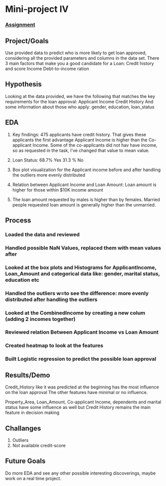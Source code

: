 # Mini-project IV

### [Assignment](assignment.md)

## Project/Goals
Use provided data to predict who is more likely to get loan approved, considering all the provided parameters and columns in the data set.
There 3 main factors that make you a good candidate for a Loan:
  Credit history and score
  Income
  Debt-to-income ration

## Hypothesis
  Looking at the data provided, we have the following that matches the key requirements for the loan approval:
  Applicant Income
  Credit History
  And some information about those who apply: gender, education, loan_status

## EDA 
1. Key findings:
475 applicants have credit history. That gives these applicants the first advantage
Applicant Income is higher than the Co-applicant Income. Some of the co-applicants did not hav have income, so as requested in the task, I’ve changed that value to mean value.

2. Loan Status:
68.7% Yes
31.3 % No

3. Box plot visualization for the Applicant income before and after handling the outliers more evenly distributed

4. Relation between Applicant Income and Loan Amount: Loan amount is higher for those within $10K income amount

4. The loan amount requested by males is higher than by females. Married people requested loan amount is generally higher than the unmarried.


## Process

### Loaded the data and reviewed 
### Handled possible NaN Values, replaced them with mean values after
### Looked at the box plots and Histograms for ApplicantIncome, Loan_Amount and categorical data like: gender, marital status, education etc
### Handled the outliers w=to see the difference: more evenly distributed after handling the outliers
### Looked at the CombinedIncome by creating a new colum (adding 2 incomes together)
### Reviewed relation Between Applicant Income vs Loan Amount 
### Created heatmap to look at the features
### Built Logistic regression to predict the possible loan approval

## Results/Demo
Credit_History like it was predicted at the beginning has the most influence on the loan approval 
The other features have minimal or no influence.

Property_Area, Loan_Amount, Co-applicant Income, dependents and marital status have some influence as well but Credit History remains the main feature in decision making

## Challanges 
1. Outliers
2. Not available credit-score

## Future Goals
Do more EDA and see any other possible interesting discoverings, maybe work on a real time project.
